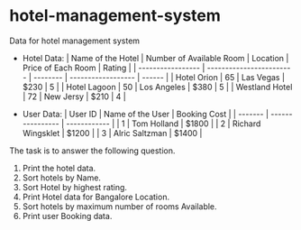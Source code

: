 # hotel-management-system

Data for hotel management system

- Hotel Data:
| Name of the Hotel | Number of Available Room | Location | Price of Each Room | Rating | 
| ----------------- | ------------------------ | -------- | ------------------ | ------ |
| Hotel Orion       |             65           | Las Vegas | $230 | 5 | 
| Hotel Lagoon      |             50           | Los Angeles | $380 | 5 |
| Westland Hotel    |             72           | New Jersy | $210 | 4 |

- User Data:
| User ID | Name of the User | Booking Cost | 
| ------- | ---------------- | ------------ |
| 1 | Tom Holland | $1800 |
| 2 | Richard Wingsklet | $1200 |
| 3 | Alric Saltzman | $1400 |


The task is to answer the following question.

1. Print the hotel data.
2. Sort hotels by Name.
3. Sort Hotel by highest rating.
4. Print Hotel data for Bangalore Location.
5. Sort hotels by maximum number of rooms Available.
6. Print user Booking data.